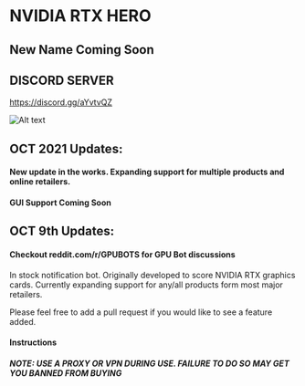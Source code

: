 # NVIDIA RTX HERO 
## New Name Coming Soon

## DISCORD SERVER
https://discord.gg/aYvtvQZ
 
 
 ![Alt text](screenshot.png?raw=true "Optional Title")
 
 
 ## OCT 2021 Updates:
 #### New update in the works. Expanding support for multiple products and online retailers.
 #### GUI Support Coming Soon
 
 
 ## OCT 9th Updates:
 #### Checkout reddit.com/r/GPUBOTS  for GPU Bot discussions
 
In stock notification bot. Originally developed to score NVIDIA RTX graphics cards. Currently expanding support for any/all products form most major retailers. 

Please feel free to add a pull request if you would like to see a feature added. 


#### Instructions

##### NOTE: USE A PROXY OR VPN DURING USE. FAILURE TO DO SO MAY GET YOU BANNED FROM BUYING
